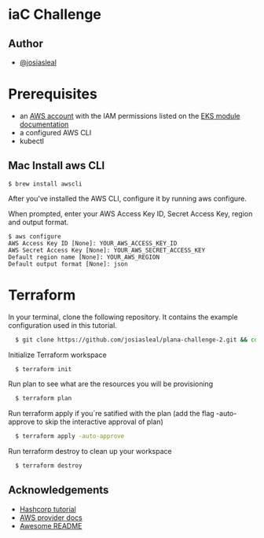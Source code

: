 
# iaC Challenge



## Author

- [@josiasleal](https://www.github.com/josiasleal)


# Prerequisites

- an [AWS account](https://portal.aws.amazon.com/billing/signup?nc2=h_ct&src=default&redirect_url=https%3A%2F%2Faws.amazon.com%2Fregistration-confirmation#/start) with the IAM permissions listed on the [EKS module documentation](https://github.com/terraform-aws-modules/terraform-aws-eks/blob/master/docs/iam-permissions.md)
- a configured AWS CLI
- kubectl

## Mac Install aws CLI

```
$ brew install awscli
```

After you've installed the AWS CLI, configure it by running aws configure.

When prompted, enter your AWS Access Key ID, Secret Access Key, region and output format.

```
$ aws configure
AWS Access Key ID [None]: YOUR_AWS_ACCESS_KEY_ID
AWS Secret Access Key [None]: YOUR_AWS_SECRET_ACCESS_KEY
Default region name [None]: YOUR_AWS_REGION
Default output format [None]: json
```
# Terraform

In your terminal, clone the following repository. It contains the example configuration used in this tutorial.


```bash
  $ git clone https://github.com/josiasleal/plana-challenge-2.git && cd plana-challenge-2
```


Initialize Terraform workspace
```bash
  $ terraform init
```

Run plan to see what are the resources you will be provisioning
```bash
  $ terraform plan
```

Run terraform apply if you´re satified with the plan (add the flag -auto-approve to skip the interactive approval of plan)
```bash
  $ terraform apply -auto-approve
```

Run terraform destroy to clean up your workspace
```bash
  $ terraform destroy
```

## Acknowledgements

 - [Hashcorp tutorial](https://learn.hashicorp.com/tutorials/terraform/eks#kubectl)
 - [AWS provider docs](https://registry.terraform.io/providers/hashicorp/aws/2.52.0/docs/resources/eks_cluster)
 - [Awesome README](https://github.com/matiassingers/awesome-readme)

